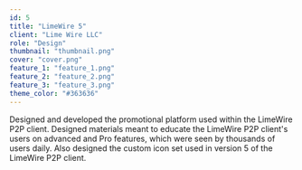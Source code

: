 ```yaml
---
id: 5
title: "LimeWire 5"
client: "Lime Wire LLC"
role: "Design"
thumbnail: "thumbnail.png"
cover: "cover.png"
feature_1: "feature_1.png"
feature_2: "feature_2.png"
feature_3: "feature_3.png"
theme_color: "#363636"
---
```


Designed and developed the promotional platform used within the LimeWire P2P client. Designed materials meant to educate the LimeWire P2P client's users on advanced and Pro features, which were seen by thousands of users daily. Also designed the custom icon set used in version 5 of the LimeWire P2P client.
